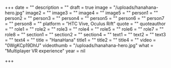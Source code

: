+++
date = ""
description = ""
draft = true
image = "/uploads/hanahana-hero.jpg"
image2 = ""
image3 = ""
image4 = ""
image5 = ""
person1 = ""
person2 = ""
person3 = ""
person4 = ""
person5 = ""
person6 = ""
person7 = ""
person8 = ""
platform = "HTC Vive, Oculus Rift"
quote = ""
quoteauthor = ""
role1 = ""
role2 = ""
role3 = ""
role4 = ""
role5 = ""
role6 = ""
role7 = ""
role8 = ""
section1 = ""
section2 = ""
section4 = ""
text1 = ""
text2 = ""
text3 = ""
text4 = ""
title = "HanaHana"
title1 = ""
title2 = ""
title4 = ""
video = "0WgKCp19DhU"
videothumb = "/uploads/hanahana-hero.jpg"
what = "Multiplayer VR experience"
year = nil

+++
